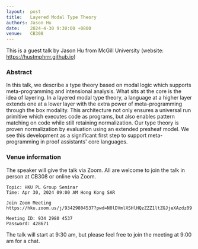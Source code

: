 ```yaml
--- 
layout:  post 
title:   Layered Modal Type Theory
authors: Jason Hu
date:    2024-4-30 9:30:00 +0800
venue:   CB308
--- 
```


This is a guest talk by Jason Hu from McGill University (website: https://hustmphrrr.github.io)

### Abstract

In this talk, we describe a type theory based on modal logic which supports meta-programming and intensional analysis. What sits at the core is the idea of layering. In a layered modal type theory, a language at a higher layer extends one at a lower layer with the extra power of meta-programming through the box modality. This architecture not only ensures a universal run primitive which executes code as programs, but also enables pattern matching on code while still retaining normalization. Our type theory is proven normalization by evaluation using an extended presheaf model. We see this development as a significant first step to support meta-programming in proof assistants' core languages. 

### Venue information

The speaker will give the talk via Zoom. All are welcome to join the talk in person at CB308 or online via Zoom.

```
Topic: HKU PL Group Seminar
Time: Apr 30, 2024 09:00 AM Hong Kong SAR

Join Zoom Meeting
https://hku.zoom.us/j/93429804537?pwd=N0lDVmlXSHlHQzZZZ1ltZGJjeXAzdz09

Meeting ID: 934 2980 4537
Password: 428671
```

The talk will start at 9:30 am, but please feel free to join the meeting at 9:00 am for a chat.
